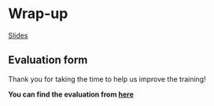 # Wrap-up

<a href="/rust-training/slides/Z-wrap-up/" target="_blank">Slides</a>

## Evaluation form

Thank you for taking the time to help us improve the training!

**You can find the evaluation from <a href="https://forms.gle/Zeo4DAh2SxyvNtfRA" target="_blank">here</a>**
